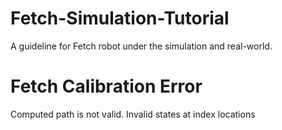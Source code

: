 # Fetch-Simulation-Tutorial
A guideline for Fetch robot under the simulation and real-world.

# Fetch Calibration Error
Computed path is not valid. Invalid states at index locations
